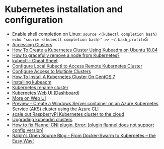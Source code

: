 # Kubernetes installation and configuration

- Enable shell  completion on Linux:
```source <(kubectl completion bash)```
```echo "source <(kubectl completion bash)" >> ~/.bash_profile```S
- [Accessing Clusters](https://kubernetes.io/docs/tasks/access-application-cluster/access-cluster/)
- [How To Create a Kubernetes Cluster Using Kubeadm on Ubuntu 18.04](https://www.digitalocean.com/community/tutorials/how-to-create-a-kubernetes-cluster-using-kubeadm-on-ubuntu-18-04)
- [How to gracefully remove a node from Kubernetes?](https://stackoverflow.com/questions/35757620/how-to-gracefully-remove-a-node-from-kubernetes)
- [kubectl - Cheat Sheet](https://kubernetes.io/docs/reference/kubectl/cheatsheet/)
- [Configure Local Kubectl to Access Remote Kubernetes Cluster](https://medium.com/@raj10x/configure-local-kubectl-to-access-remote-kubernetes-cluster-ee78feff2d6d)
- [Configure Access to Multiple Clusters](https://kubernetes.io/docs/tasks/access-application-cluster/configure-access-multiple-clusters/)
- [How To Install A Kubernetes Cluster On CentOS 7](https://phoenixnap.com/kb/how-to-install-kubernetes-on-centos)
- [Installing kubeadm](https://kubernetes.io/docs/setup/production-environment/tools/kubeadm/install-kubeadm/)
- [Kubernetes rename cluster](https://serverfault.com/questions/1001257/kubernetes-rename-cluster)
- [Kubernetes Web UI (Dashboard)](https://kubernetes.io/docs/tasks/access-application-cluster/web-ui-dashboard/)
- [More on Web UI](https://github.com/kubernetes/dashboard/blob/master/docs/user/access-control/creating-sample-user.md)
- [Preview - Create a Windows Server container on an Azure Kubernetes Service (AKS) cluster using the Azure CLI](https://docs.microsoft.com/en-us/azure/aks/windows-container-cli)
- [scale out RaspberryPi Kubernetes cluster to the cloud](https://blog.nativecloud.dev/scale-out-your-raspberry-pi-k3s-cluster-to-the-cloud/)
- [Upgrading kubeadm clusters](https://v1-16.docs.kubernetes.io/docs/tasks/administer-cluster/kubeadm/kubeadm-upgrade/)
- [How to fix Flannel CNI plugin. Error: [plugin flannel does not support config version]](https://stackoverflow.com/questions/58037620/how-to-fix-flannel-cni-plugin-error-plugin-flannel-does-not-support-config-ve)
- [Ralph's Open Source Blog - From Docker-Swarm to Kubernetes – the Easy Way!](https://ralph.blog.imixs.com/2019/11/17/from-docker-swarm-to-kubernetes-in-the-easy-way/)
